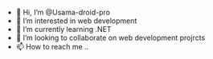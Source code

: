 - 👋 Hi, I’m @Usama-droid-pro
- 👀 I’m interested in web development
- 🌱 I’m currently learning .NET
- 💞️ I’m looking to collaborate on web development projrcts 
- 📫 How to reach me ..

<!---
Usama-droid-pro/Usama-droid-pro is a ✨ special ✨ repository because its `README.md` (this file) appears on your GitHub profile.
You can click the Preview link to take a look at your changes.
--->
